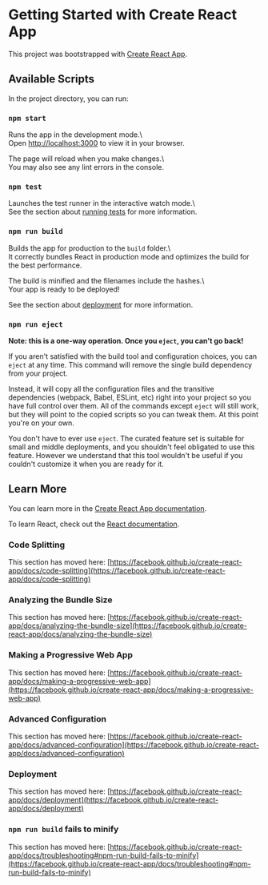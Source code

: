 # Getting Started with Create React App  

This project was bootstrapped with [Create React App](https://github.com/facebook/create-react-app).  

## Available Scripts  
 
In the project directory, you can run:  

### `npm start`  

Runs the app in the development mode.\  
Open [http://localhost:3000](http://localhost:3000) to view it in your browser.  

The page will reload when you make changes.\  
You may also see any lint errors in the console.  

### `npm test`  

Launches the test runner in the interactive watch mode.\  
See the section about [running tests](https://facebook.github.io/create-react-app/docs/running-tests) for more information.  
  
### `npm run build`  

Builds the app for production to the `build` folder.\  
It correctly bundles React in production mode and optimizes the build for the best performance.  

The build is minified and the filenames include the hashes.\    
Your app is ready to be deployed!    

See the section about [deployment](https://facebook.github.io/create-react-app/docs/deployment) for more information.  

### `npm run eject`  

**Note: this is a one-way operation. Once you `eject`, you can't go back!**  

If you aren't satisfied with the build tool and configuration choices, you can `eject` at any time. This command will remove the single build dependency from your project.  

Instead, it will copy all the configuration files and the transitive dependencies (webpack, Babel, ESLint, etc) right into your project so you have full control over them. All of the commands except `eject` will still work, but they will point to the copied scripts so you can tweak them. At this point you're on your own.  

You don't have to ever use `eject`. The curated feature set is suitable for small and middle deployments, and you shouldn't feel obligated to use this feature. However we understand that this tool wouldn't be useful if you couldn't customize it when you are ready for it.

## Learn More  

You can learn more in the [Create React App documentation](https://facebook.github.io/create-react-app/docs/getting-started).  

To learn React, check out the [React documentation](https://reactjs.org/).  

### Code Splitting  

This section has moved here: [https://facebook.github.io/create-react-app/docs/code-splitting](https://facebook.github.io/create-react-app/docs/code-splitting)  
  
### Analyzing the Bundle Size  
  
This section has moved here: [https://facebook.github.io/create-react-app/docs/analyzing-the-bundle-size](https://facebook.github.io/create-react-app/docs/analyzing-the-bundle-size)  

### Making a Progressive Web App  

This section has moved here: [https://facebook.github.io/create-react-app/docs/making-a-progressive-web-app](https://facebook.github.io/create-react-app/docs/making-a-progressive-web-app)  

### Advanced Configuration  

This section has moved here: [https://facebook.github.io/create-react-app/docs/advanced-configuration](https://facebook.github.io/create-react-app/docs/advanced-configuration)  

### Deployment  

This section has moved here: [https://facebook.github.io/create-react-app/docs/deployment](https://facebook.github.io/create-react-app/docs/deployment)  

### `npm run build` fails to minify  

This section has moved here: [https://facebook.github.io/create-react-app/docs/troubleshooting#npm-run-build-fails-to-minify](https://facebook.github.io/create-react-app/docs/troubleshooting#npm-run-build-fails-to-minify)  
 
 
